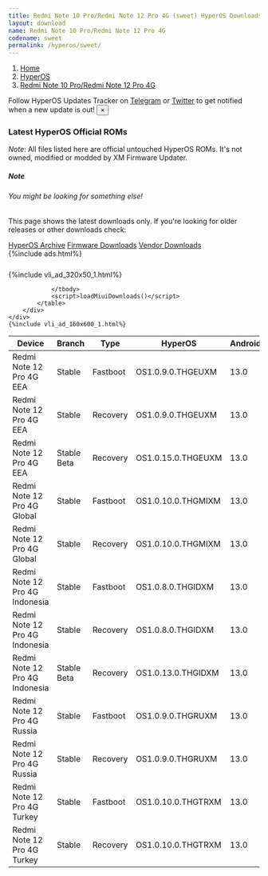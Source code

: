 ```yaml
---
title: Redmi Note 10 Pro/Redmi Note 12 Pro 4G (sweet) HyperOS Downloads
layout: download
name: Redmi Note 10 Pro/Redmi Note 12 Pro 4G
codename: sweet
permalink: /hyperos/sweet/
---
```

<nav aria-label="breadcrumb">
    <ol class="breadcrumb">
        <li class="breadcrumb-item"><a href="/">Home</a></li>
        <li class="breadcrumb-item"><a href="/hyperos/">HyperOS</a></li>
        <li class="breadcrumb-item active" aria-current="page"><a href="/hyperos/sweet/">Redmi Note 10 Pro/Redmi Note 12 Pro 4G</a></li>
    </ol>
</nav>
<div class="alert alert-primary alert-dismissible fade show" role="alert">
    Follow HyperOS Updates Tracker on <a href="https://t.me/MIUIUpdatesTracker" class="alert-link">Telegram</a>
     or <a href="https://twitter.com/MiFwUpdater" class="alert-link">Twitter</a> to get notified when a new update is out!
    <button type="button" class="close" data-dismiss="alert" aria-label="Close">
        <span aria-hidden="true">&times;</span>
    </button>
</div>

### Latest HyperOS Official ROMs
*Note*: All files listed here are official untouched HyperOS ROMs. It's not owned, modified or modded by XM Firmware Updater.
<div class="card">
  <div class="card-body">
    <h5 class="card-title">Note</h5>
    <h6 class="card-subtitle mb-2 text-muted">You might be looking for something else!</h6>
    <p class="card-text">This page shows the latest downloads only.
     If you're looking for older releases or other downloads check:</p>
    <a href="/archive/hyperos/sweet/" class="card-link">HyperOS Archive</a>
    <a href="/firmware/sweet/" class="card-link">Firmware Downloads</a>
    <a href="/vendor/sweet/" class="card-link">Vendor Downloads</a>
  </div>
</div>
{%include ads.html%}
<div class="row justify-content-center">
    <div class="col-10">
        <div class="table-responsive-md" style="margin-top: 25px;">
            {%include vli_ad_320x50_1.html%}
            <table id="miui" class="display dt-responsive nowrap compact table table-striped table-hover table-sm">
                <thead class="thead-dark">
                    <tr>
                        <th data-ref="device">Device</th>
                        <th data-ref="branch">Branch</th>
                        <th data-ref="type">Type</th>
                        <th data-ref="miui">HyperOS</th>
                        <th data-ref="android">Android</th>
                        <th data-ref="size">Size</th>
                        <th data-ref="size">Date</th>
                        <th data-ref="link">Link</th>
                    </tr>
                </thead>
                <tbody>
                <tr><td>Redmi Note 12 Pro 4G EEA</td><td>Stable</td><td>Fastboot</td><td>OS1.0.9.0.THGEUXM</td><td>13.0</td><td>6.3 GB</td><td>2024-09-20</td><td><a href="/hyperos/sweet/stable/OS1.0.9.0.THGEUXM/">Download</a></td></tr>
<tr><td>Redmi Note 12 Pro 4G EEA</td><td>Stable</td><td>Recovery</td><td>OS1.0.9.0.THGEUXM</td><td>13.0</td><td>4.1 GB</td><td>2024-09-30</td><td><a href="/hyperos/sweet/stable/OS1.0.9.0.THGEUXM/">Download</a></td></tr>
<tr><td>Redmi Note 12 Pro 4G EEA</td><td>Stable Beta</td><td>Recovery</td><td>OS1.0.15.0.THGEUXM</td><td>13.0</td><td>4.1 GB</td><td>2024-11-09</td><td><a href="/hyperos/sweet/stable beta/OS1.0.15.0.THGEUXM/">Download</a></td></tr>
<tr><td>Redmi Note 12 Pro 4G Global</td><td>Stable</td><td>Fastboot</td><td>OS1.0.10.0.THGMIXM</td><td>13.0</td><td>6.8 GB</td><td>2024-10-11</td><td><a href="/hyperos/sweet/stable/OS1.0.10.0.THGMIXM/">Download</a></td></tr>
<tr><td>Redmi Note 12 Pro 4G Global</td><td>Stable</td><td>Recovery</td><td>OS1.0.10.0.THGMIXM</td><td>13.0</td><td>4.1 GB</td><td>2024-10-23</td><td><a href="/hyperos/sweet/stable/OS1.0.10.0.THGMIXM/">Download</a></td></tr>
<tr><td>Redmi Note 12 Pro 4G Indonesia</td><td>Stable</td><td>Fastboot</td><td>OS1.0.8.0.THGIDXM</td><td>13.0</td><td>6.0 GB</td><td>2024-09-20</td><td><a href="/hyperos/sweet/stable/OS1.0.8.0.THGIDXM/">Download</a></td></tr>
<tr><td>Redmi Note 12 Pro 4G Indonesia</td><td>Stable</td><td>Recovery</td><td>OS1.0.8.0.THGIDXM</td><td>13.0</td><td>4.1 GB</td><td>2024-09-29</td><td><a href="/hyperos/sweet/stable/OS1.0.8.0.THGIDXM/">Download</a></td></tr>
<tr><td>Redmi Note 12 Pro 4G Indonesia</td><td>Stable Beta</td><td>Recovery</td><td>OS1.0.13.0.THGIDXM</td><td>13.0</td><td>4.1 GB</td><td>2024-11-10</td><td><a href="/hyperos/sweet/stable beta/OS1.0.13.0.THGIDXM/">Download</a></td></tr>
<tr><td>Redmi Note 12 Pro 4G Russia</td><td>Stable</td><td>Fastboot</td><td>OS1.0.9.0.THGRUXM</td><td>13.0</td><td>6.5 GB</td><td>2024-10-16</td><td><a href="/hyperos/sweet/stable/OS1.0.9.0.THGRUXM/">Download</a></td></tr>
<tr><td>Redmi Note 12 Pro 4G Russia</td><td>Stable</td><td>Recovery</td><td>OS1.0.9.0.THGRUXM</td><td>13.0</td><td>4.1 GB</td><td>2024-10-23</td><td><a href="/hyperos/sweet/stable/OS1.0.9.0.THGRUXM/">Download</a></td></tr>
<tr><td>Redmi Note 12 Pro 4G Turkey</td><td>Stable</td><td>Fastboot</td><td>OS1.0.10.0.THGTRXM</td><td>13.0</td><td>5.8 GB</td><td>2024-10-16</td><td><a href="/hyperos/sweet/stable/OS1.0.10.0.THGTRXM/">Download</a></td></tr>
<tr><td>Redmi Note 12 Pro 4G Turkey</td><td>Stable</td><td>Recovery</td><td>OS1.0.10.0.THGTRXM</td><td>13.0</td><td>4.1 GB</td><td>2024-10-23</td><td><a href="/hyperos/sweet/stable/OS1.0.10.0.THGTRXM/">Download</a></td></tr>

                </tbody>
                <script>loadMiuiDownloads()</script>
            </table>
        </div>
    </div>
    {%include vli_ad_160x600_1.html%}
</div>
